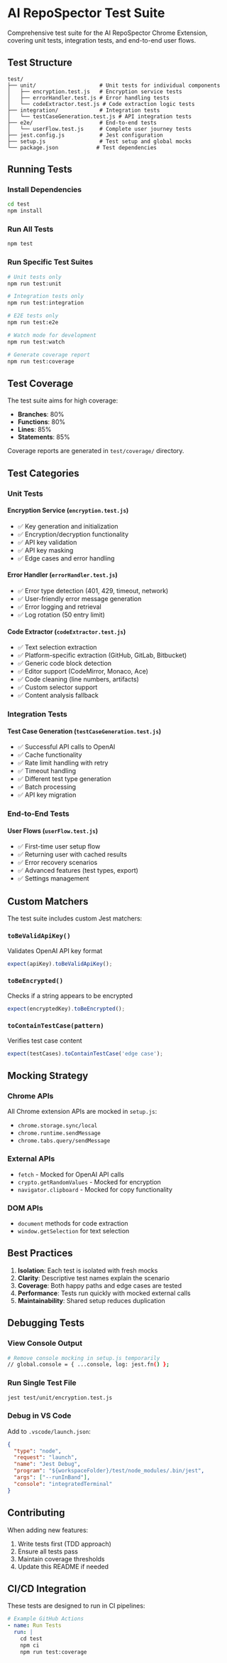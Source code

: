 # AI RepoSpector Test Suite

Comprehensive test suite for the AI RepoSpector Chrome Extension, covering unit tests, integration tests, and end-to-end user flows.

## Test Structure

```
test/
├── unit/                    # Unit tests for individual components
│   ├── encryption.test.js   # Encryption service tests
│   ├── errorHandler.test.js # Error handling tests
│   └── codeExtractor.test.js # Code extraction logic tests
├── integration/             # Integration tests
│   └── testCaseGeneration.test.js # API integration tests
├── e2e/                     # End-to-end tests
│   └── userFlow.test.js     # Complete user journey tests
├── jest.config.js           # Jest configuration
├── setup.js                 # Test setup and global mocks
└── package.json            # Test dependencies
```

## Running Tests

### Install Dependencies
```bash
cd test
npm install
```

### Run All Tests
```bash
npm test
```

### Run Specific Test Suites
```bash
# Unit tests only
npm run test:unit

# Integration tests only
npm run test:integration

# E2E tests only
npm run test:e2e

# Watch mode for development
npm run test:watch

# Generate coverage report
npm run test:coverage
```

## Test Coverage

The test suite aims for high coverage:
- **Branches**: 80%
- **Functions**: 80%
- **Lines**: 85%
- **Statements**: 85%

Coverage reports are generated in `test/coverage/` directory.

## Test Categories

### Unit Tests

#### Encryption Service (`encryption.test.js`)
- ✅ Key generation and initialization
- ✅ Encryption/decryption functionality
- ✅ API key validation
- ✅ API key masking
- ✅ Edge cases and error handling

#### Error Handler (`errorHandler.test.js`)
- ✅ Error type detection (401, 429, timeout, network)
- ✅ User-friendly error message generation
- ✅ Error logging and retrieval
- ✅ Log rotation (50 entry limit)

#### Code Extractor (`codeExtractor.test.js`)
- ✅ Text selection extraction
- ✅ Platform-specific extraction (GitHub, GitLab, Bitbucket)
- ✅ Generic code block detection
- ✅ Editor support (CodeMirror, Monaco, Ace)
- ✅ Code cleaning (line numbers, artifacts)
- ✅ Custom selector support
- ✅ Content analysis fallback

### Integration Tests

#### Test Case Generation (`testCaseGeneration.test.js`)
- ✅ Successful API calls to OpenAI
- ✅ Cache functionality
- ✅ Rate limit handling with retry
- ✅ Timeout handling
- ✅ Different test type generation
- ✅ Batch processing
- ✅ API key migration

### End-to-End Tests

#### User Flows (`userFlow.test.js`)
- ✅ First-time user setup flow
- ✅ Returning user with cached results
- ✅ Error recovery scenarios
- ✅ Advanced features (test types, export)
- ✅ Settings management

## Custom Matchers

The test suite includes custom Jest matchers:

### `toBeValidApiKey()`
Validates OpenAI API key format
```javascript
expect(apiKey).toBeValidApiKey();
```

### `toBeEncrypted()`
Checks if a string appears to be encrypted
```javascript
expect(encryptedKey).toBeEncrypted();
```

### `toContainTestCase(pattern)`
Verifies test case content
```javascript
expect(testCases).toContainTestCase('edge case');
```

## Mocking Strategy

### Chrome APIs
All Chrome extension APIs are mocked in `setup.js`:
- `chrome.storage.sync/local`
- `chrome.runtime.sendMessage`
- `chrome.tabs.query/sendMessage`

### External APIs
- `fetch` - Mocked for OpenAI API calls
- `crypto.getRandomValues` - Mocked for encryption
- `navigator.clipboard` - Mocked for copy functionality

### DOM APIs
- `document` methods for code extraction
- `window.getSelection` for text selection

## Best Practices

1. **Isolation**: Each test is isolated with fresh mocks
2. **Clarity**: Descriptive test names explain the scenario
3. **Coverage**: Both happy paths and edge cases are tested
4. **Performance**: Tests run quickly with mocked external calls
5. **Maintainability**: Shared setup reduces duplication

## Debugging Tests

### View Console Output
```bash
# Remove console mocking in setup.js temporarily
// global.console = { ...console, log: jest.fn() };
```

### Run Single Test File
```bash
jest test/unit/encryption.test.js
```

### Debug in VS Code
Add to `.vscode/launch.json`:
```json
{
  "type": "node",
  "request": "launch",
  "name": "Jest Debug",
  "program": "${workspaceFolder}/test/node_modules/.bin/jest",
  "args": ["--runInBand"],
  "console": "integratedTerminal"
}
```

## Contributing

When adding new features:
1. Write tests first (TDD approach)
2. Ensure all tests pass
3. Maintain coverage thresholds
4. Update this README if needed

## CI/CD Integration

These tests are designed to run in CI pipelines:
```yaml
# Example GitHub Actions
- name: Run Tests
  run: |
    cd test
    npm ci
    npm run test:coverage
``` 